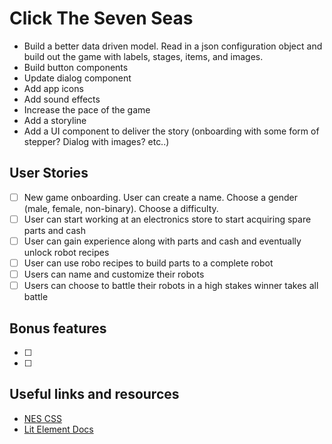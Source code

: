 # Click The Seven Seas

- Build a better data driven model. Read in a json configuration object and build out the game with labels, stages, items, and images.
- Build button components
- Update dialog component
- Add app icons
- Add sound effects
- Increase the pace of the game
- Add a storyline
- Add a UI component to deliver the story (onboarding with some form of stepper? Dialog with images? etc..)

## User Stories

- [ ] New game onboarding. User can create a name. Choose a gender (male, female, non-binary). Choose a difficulty.
- [ ] User can start working at an electronics store to start acquiring spare parts and cash
- [ ] User can gain experience along with parts and cash and eventually unlock robot recipes
- [ ] User can use robo recipes to build parts to a complete robot
- [ ] Users can name and customize their robots
- [ ] Users can choose to battle their robots in a high stakes winner takes all battle

## Bonus features

- [ ]
- [ ]

## Useful links and resources

- [NES CSS](https://nostalgic-css.github.io/NES.css/)
- [Lit Element Docs](https://lit-element.polymer-project.org/)
